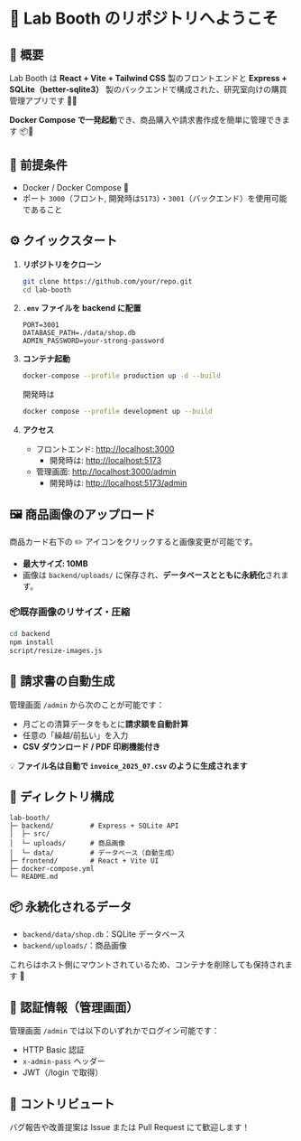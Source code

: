 # 🎉 Lab Booth のリポジトリへようこそ

## 🌟 概要

Lab Booth は **React + Vite + Tailwind CSS** 製のフロントエンドと **Express + SQLite（better-sqlite3）** 製のバックエンドで構成された、研究室向けの購買管理アプリです 🧪🍫

**Docker Compose で一発起動**でき、商品購入や請求書作成を簡単に管理できます 📦🧾


## 🚀 前提条件

- Docker / Docker Compose 🐳
- ポート `3000`（フロント, 開発時は`5173`）・`3001`（バックエンド）を使用可能であること


## ⚙️ クイックスタート

1. **リポジトリをクローン**
   ```bash
   git clone https://github.com/your/repo.git
   cd lab-booth
   ```

2. **`.env` ファイルを backend に配置**

   ```env
   PORT=3001
   DATABASE_PATH=./data/shop.db
   ADMIN_PASSWORD=your-strong-password
   ```

3. **コンテナ起動**

   ```bash
   docker-compose --profile production up -d --build
   ```

   開発時は
   ```bash
   docker compose --profile development up --build
   ```

4. **アクセス**

   * フロントエンド: [http://localhost:3000](http://localhost:3000)
      * 開発時は: [http://localhost:5173](http://localhost:5173)
   * 管理画面: [http://localhost:3000/admin](http://localhost:3000/admin)
      * 開発時は: [http://localhost:5173/admin](http://localhost:5173/admin)


## 🖼️ 商品画像のアップロード

商品カード右下の ✏️ アイコンをクリックすると画像変更が可能です。

* **最大サイズ: 10MB**
* 画像は `backend/uploads/` に保存され、**データベースとともに永続化**されます。

### 📦既存画像のリサイズ・圧縮
```bash
cd backend
npm install
script/resize-images.js
```


## 🧾 請求書の自動生成

管理画面 `/admin` から次のことが可能です：

* 月ごとの清算データをもとに**請求額を自動計算**
* 任意の「繰越/前払い」を入力
* **CSV ダウンロード / PDF 印刷機能付き**

💡 **ファイル名は自動で `invoice_2025_07.csv` のように生成されます**


## 📁 ディレクトリ構成

```
lab-booth/
├─ backend/         # Express + SQLite API
│  ├─ src/
│  └─ uploads/      # 商品画像
│  └─ data/         # データベース（自動生成）
├─ frontend/        # React + Vite UI
├─ docker-compose.yml
└─ README.md        
```


## 📦 永続化されるデータ

* `backend/data/shop.db`：SQLite データベース
* `backend/uploads/`：商品画像

これらはホスト側にマウントされているため、コンテナを削除しても保持されます 📂


## 🔐 認証情報（管理画面）

管理画面 `/admin` では以下のいずれかでログイン可能です：

* HTTP Basic 認証
* `x-admin-pass` ヘッダー
* JWT（/login で取得）


## 🤝 コントリビュート

バグ報告や改善提案は Issue または Pull Request にて歓迎します！